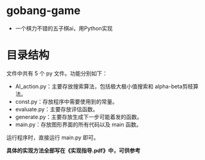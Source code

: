 # gobang-game
- 一个棋力不错的五子棋ai，用Python实现

# 目录结构
文件中共有 5 个 py 文件。功能分别如下：
 - AI_action.py：主要存放搜索算法，包括极大极小值搜索和 alpha-beta剪枝算法。
 - const.py：存放程序中需要使用到的常量。
 - evaluate.py：主要存放评估函数。
 - generate.py：主要存放生成下一步可能着发的函数。
 - main.py：存放图形界面的所有代码以及 main 函数。

运行程序时，直接运行 main.py 即可。

**具体的实现方法全部写在《实现指导.pdf》中，可供参考**
